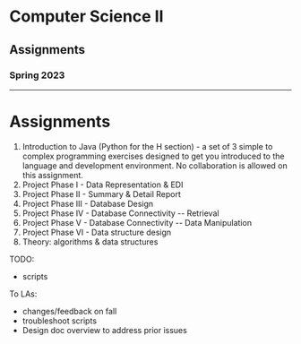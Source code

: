 # Computer Science II
## Assignments
### Spring 2023
---

# Assignments

1. Introduction to Java (Python for the H section) - a set of 3 simple to
   complex programming exercises designed to get you introduced to the language
   and development environment.  No collaboration is allowed on this assignment.
2. Project Phase I - Data Representation & EDI
3. Project Phase II - Summary & Detail Report
4. Project Phase III - Database Design
5. Project Phase IV - Database Connectivity -- Retrieval
6. Project Phase V - Database Connectivity -- Data Manipulation
7. Project Phase VI - Data structure design
8. Theory: algorithms & data structures


TODO:
- scripts


To LAs:
 - changes/feedback on fall
 - troubleshoot scripts
 - Design doc overview to address prior issues
